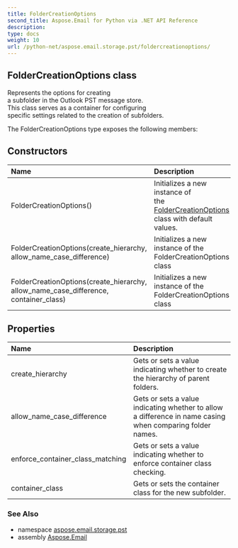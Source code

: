 ```yaml
---
title: FolderCreationOptions
second_title: Aspose.Email for Python via .NET API Reference
description: 
type: docs
weight: 10
url: /python-net/aspose.email.storage.pst/foldercreationoptions/
---
```


## FolderCreationOptions class

Represents the options for creating <br/>            a subfolder in the Outlook PST message store.<br/>            This class serves as a container for configuring <br/>            specific settings related to the creation of subfolders.

The FolderCreationOptions type exposes the following members:
## Constructors
| Name | Description |
| :- | :- |
|FolderCreationOptions()|Initializes a new instance of <br/>            the [FolderCreationOptions](/email/python-net/aspose.email.storage.pst/foldercreationoptions/) class with default values.|
|FolderCreationOptions(create_hierarchy, allow_name_case_difference)|Initializes a new instance of the FolderCreationOptions class|
|FolderCreationOptions(create_hierarchy, allow_name_case_difference, container_class)|Initializes a new instance of the FolderCreationOptions class|
## Properties
| Name | Description |
| :- | :- |
|create_hierarchy|Gets or sets a value indicating whether to create the hierarchy of parent folders.|
|allow_name_case_difference|Gets or sets a value indicating whether to allow a difference in name casing when comparing folder names.|
|enforce_container_class_matching|Gets or sets a value indicating whether to enforce container class checking.|
|container_class|Gets or sets the container class for the new subfolder.|

### See Also

* namespace [aspose.email.storage.pst](/email/python-net/aspose.email.storage.pst/)
* assembly [Aspose.Email](/email/python-net/)

